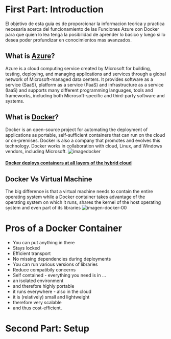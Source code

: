 # First Part: Introduction
El objetivo de esta guia es de proporcionar la informacion teorica y practica necesaria acerca del funcionamiento de las Funciones Azure con Docker para que quien lo lea tenga la posibilidad de aprender lo basico y luego si lo desea poder profundizar en conocimientos mas avanzados.

## What is [Azure](https://azure.microsoft.com/en-us/overview/what-is-azure/)?
Azure is a cloud computing service created by Microsoft for building, testing, deploying, and managing applications and services through a global network of Microsoft-managed data centers. It provides software as a service (SaaS), platform as a service (PaaS) and infrastructure as a service (IaaS) and supports many different programming languages, tools and frameworks, including both Microsoft-specific and third-party software and systems.

## What is [Docker](https://www.docker.com/what-docker)?
Docker is an open-source project for automating the deployment of applications as portable, self-sufficient containers that can run on the cloud or on-premises. Docker is also a company that promotes and evolves this technology. Docker works in collaboration with cloud, Linux, and Windows vendors, including Microsoft.
![imagedocker](https://user-images.githubusercontent.com/32108894/41814405-63fb28fa-7721-11e8-8495-4c81ec728dbd.png)
#### [Docker deploys containers at all layers of the hybrid cloud](https://docs.microsoft.com/en-us/dotnet/standard/microservices-architecture/container-docker-introduction/docker-defined)

## Docker Vs Virtual Machine
The big difference is that a virtual machine needs to contain the entire operating system while a Docker container takes advantage of the operating system on which it runs, shares the kernel of the host operating system and even part of its libraries
![imagen-docker-00](https://user-images.githubusercontent.com/32108894/41824616-81b58e26-77e9-11e8-8ac2-ce696cd83e54.png)


# Pros of a Docker Container
* You can put anything in there
* Stays locked
* Efficient transport
* No missing dependencies during deployments
* You can run various versions of libraries
* Reduce compatibily concerns
* Self contained - everything you need is in …
* an isolated environment
* and therefore highly portable
* it runs everywhere - also in the cloud
* it is (relatively) small and lightweight
* therefore very scalable
* and thus cost-efficient.

# Second Part: Setup 

